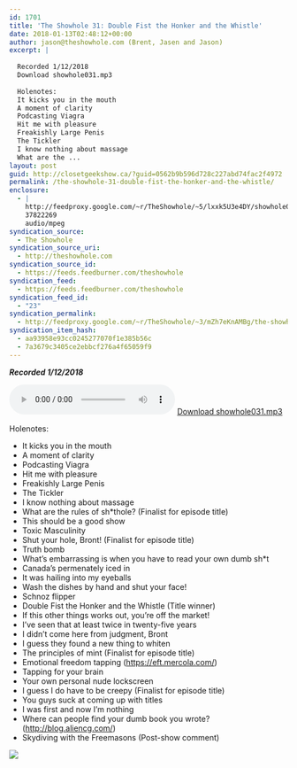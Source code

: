 ```yaml
---
id: 1701
title: 'The Showhole 31: Double Fist the Honker and the Whistle'
date: 2018-01-13T02:48:12+00:00
author: jason@theshowhole.com (Brent, Jasen and Jason)
excerpt: |
  
  Recorded 1/12/2018
  Download showhole031.mp3
  
  Holenotes:
  It kicks you in the mouth
  A moment of clarity
  Podcasting Viagra
  Hit me with pleasure
  Freakishly Large Penis
  The Tickler
  I know nothing about massage
  What are the ...
layout: post
guid: http://closetgeekshow.ca/?guid=0562b9b596d728c227abd74fac2f4972
permalink: /the-showhole-31-double-fist-the-honker-and-the-whistle/
enclosure:
  - |
    http://feedproxy.google.com/~r/TheShowhole/~5/lxxk5U3e4DY/showhole031.mp3
    37822269
    audio/mpeg
syndication_source:
  - The Showhole
syndication_source_uri:
  - http://theshowhole.com
syndication_source_id:
  - https://feeds.feedburner.com/theshowhole
syndication_feed:
  - https://feeds.feedburner.com/theshowhole
syndication_feed_id:
  - "23"
syndication_permalink:
  - http://feedproxy.google.com/~r/TheShowhole/~3/mZh7eKnAMBg/the-showhole-31-double-fist-the-honker-and-the-whistle
syndication_item_hash:
  - aa93958e93cc0245277070f1e385b56c
  - 7a3679c3405ce2ebbcf276a4f65059f9
---
```

<div class="posthaven-post-body">
  <p>
    <b><i>Recorded 1/12/2018</i></b>
  </p>
  
  <p>
    <div class="posthaven-file posthaven-file-audio posthaven-file-state-processed" id="posthaven_audio_2000908" >
      <audio controls src="https://phaven-prod.s3.amazonaws.com/files/audio_part/asset/2000908/pu6G4Ezm03fWkv9v68cQuzMG0MU/showhole031.mp3" type="audio/mpeg"></audio> <a class="posthaven-file-download" download href="https://phaven-prod.s3.amazonaws.com/files/audio_part/asset/2000908/pu6G4Ezm03fWkv9v68cQuzMG0MU/showhole031.mp3">Download showhole031.mp3</a>
    </div>
  </p>
  
  <p>
    Holenotes:
  </p>
  
  <ul>
    <li>
      It kicks you in the mouth
    </li>
    <li>
      A moment of clarity
    </li>
    <li>
      Podcasting Viagra
    </li>
    <li>
      Hit me with pleasure
    </li>
    <li>
      Freakishly Large Penis
    </li>
    <li>
      The Tickler
    </li>
    <li>
      I know nothing about massage
    </li>
    <li>
      What are the rules of sh*thole? (Finalist for episode title)
    </li>
    <li>
      This should be a good show
    </li>
    <li>
      Toxic Masculinity
    </li>
    <li>
      Shut your hole, Bront! (Finalist for episode title)
    </li>
    <li>
      Truth bomb
    </li>
    <li>
      What&#8217;s embarrassing is when you have to read your own dumb sh*t
    </li>
    <li>
      Canada&#8217;s permenately iced in
    </li>
    <li>
      It was hailing into my eyeballs
    </li>
    <li>
      Wash the dishes by hand and shut your face!
    </li>
    <li>
      Schnoz flipper
    </li>
    <li>
      Double Fist the Honker and the Whistle (Title winner)
    </li>
    <li>
      If this other things works out, you&#8217;re off the market!
    </li>
    <li>
      I&#8217;ve seen that at least twice in twenty-five years
    </li>
    <li>
      I didn&#8217;t come here from judgment, Bront
    </li>
    <li>
      I guess they found a new thing to whiten
    </li>
    <li>
      The principles of mint (Finalist for episode title)
    </li>
    <li>
      Emotional freedom tapping (<a href="https://eft.mercola.com/" title="Link: https://eft.mercola.com/">https://eft.mercola.com/</a>)
    </li>
    <li>
      Tapping for your brain
    </li>
    <li>
      Your own personal nude lockscreen
    </li>
    <li>
      I guess I do have to be creepy (Finalist for episode title)
    </li>
    <li>
      You guys suck at coming up with titles
    </li>
    <li>
      I was first and now I&#8217;m nothing
    </li>
    <li>
      Where can people find your dumb book you wrote? (<a href="http://blog.aliencg.com/" title="Link: http://blog.aliencg.com/">http://blog.aliencg.com/</a>)
    </li>
    <li>
      Skydiving with the Freemasons (Post-show comment)
    </li>
  </ul>
  
  <div class="posthaven-gallery" id="posthaven_gallery[1239723]">
    <p class="posthaven-file posthaven-file-image posthaven-file-state-processed">
      <img class="posthaven-gallery-image" src="https://phaven-prod.s3.amazonaws.com/files/image_part/asset/2000909/lhXnUXkAWPQUOg9_f_sgebwrRFA/medium_TheShowhole4podcasters.jpg" data-posthaven-state='processed'
data-medium-src='https://phaven-prod.s3.amazonaws.com/files/image_part/asset/2000909/lhXnUXkAWPQUOg9_f_sgebwrRFA/medium_TheShowhole4podcasters.jpg'
data-medium-width='800'
data-medium-height='499'
data-large-src='https://phaven-prod.s3.amazonaws.com/files/image_part/asset/2000909/lhXnUXkAWPQUOg9_f_sgebwrRFA/large_TheShowhole4podcasters.jpg'
data-large-width='1200'
data-large-height='749'
data-thumb-src='https://phaven-prod.s3.amazonaws.com/files/image_part/asset/2000909/lhXnUXkAWPQUOg9_f_sgebwrRFA/thumb_TheShowhole4podcasters.jpg'
data-thumb-width='200'
data-thumb-height='200'
data-xlarge-src='https://phaven-prod.s3.amazonaws.com/files/image_part/asset/2000909/lhXnUXkAWPQUOg9_f_sgebwrRFA/xlarge_TheShowhole4podcasters.jpg'
data-xlarge-width='1400'
data-xlarge-height='874'
data-orig-src='https://phaven-prod.s3.amazonaws.com/files/image_part/asset/2000909/lhXnUXkAWPQUOg9_f_sgebwrRFA/TheShowhole4podcasters.jpg'
data-orig-width='1400'
data-orig-height='874'
data-posthaven-id='2000909' />
    </p></p>
  </div></p>
</div>
